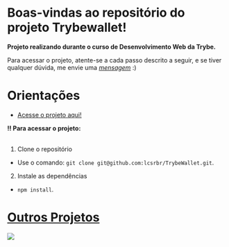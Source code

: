 # Boas-vindas ao repositório do projeto Trybewallet!

<strong>Projeto realizando durante o curso de Desenvolvimento Web da Trybe.</strong>

Para acessar o projeto, atente-se a cada passo descrito a seguir, e se tiver qualquer dúvida, me envie uma _[mensagem](https://portfolio-bay-omega-17.vercel.app/#contact)_ :)

# Orientações

  - [Acesse o projeto aqui!](https://trybewallet-sable.vercel.app/) 

  <summary><strong>‼️ Para acessar o projeto: </strong></summary><br />

  1. Clone o repositório

  - Use o comando: `git clone git@github.com:lcsrbr/TrybeWallet.git`.

  2. Instale as dependências

  - `npm install`.
  
  # [Outros Projetos](https://portfolio-bay-omega-17.vercel.app/#projetos)
<img src='https://portfolio-bay-omega-17.vercel.app/static/media/trybewallet.8d7d60738e1539896669.png'></img>
